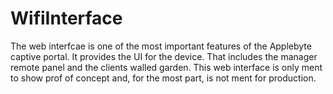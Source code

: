 # WifiInterface
The web interfcae is one of the most important features of the Applebyte captive portal. It provides the UI for the device. That includes the manager remote panel and the clients walled garden. This web interface is only ment to show prof of concept and, for the most part, is not ment for production.
